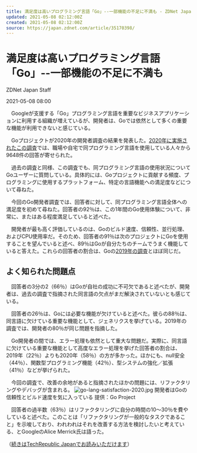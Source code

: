 ```yaml
---
title: 満足度は高いプログラミング言語「Go」--一部機能の不足に不満も - ZDNet Japan
updated: 2021-05-08 02:12:00Z
created: 2021-05-08 02:12:00Z
source: https://japan.zdnet.com/article/35170398/
---
```


# 満足度は高いプログラミング言語「Go」--一部機能の不足に不満も

ZDNet Japan Staff

2021-05-08 08:00

　Googleが支援する「Go」プログラミング言語を重要なビジネスアプリケーションに利用する組織が増えているが、開発者は、Goでは依然として多くの重要な機能が利用できないと感じている。

　Goプロジェクトが2020年の開発者調査の結果を発表した。[2020年に実施されたこの調査](https://blog.golang.org/)では、職場や自宅で同プログラミング言語を使用している人々から9648件の回答が寄せられた。

　過去の調査と同様、この調査でも、同プログラミング言語の使用状況についてGoユーザーに質問している。具体的には、Goプロジェクトに貢献する頻度、プログラミングに使用するプラットフォーム、特定の言語機能への満足度などについて尋ねた。

　今回のGo開発者調査では、回答者に対して、同プログラミング言語全体への満足度を初めて尋ねた。回答者の92％は、この1年間のGo使用体験について、非常に、またはある程度満足していると述べた。

　開発者が最も高く評価しているのは、Goのビルド速度、信頼性、並行処理、およびCPU使用率だ。そのため、回答者の91％は次のプロジェクトにGoを使用することを望んでいると述べ、89％はGoが自分たちのチームでうまく機能していると答えた。これらの回答者の割合は、Goの[2019年の調査](https://www.zdnet.com/article/google-backed-go-programming-language-developers-reveal-its-top-missing-features/)とほぼ同じだ。

## よく知られた問題点

　回答者の3分の2（66％）はGoが自社の成功に不可欠であると述べたが、開発者は、過去の調査で指摘された同言語の欠点がまだ解決されていないとも感じている。

　回答者の26％は、Goには必要な機能が欠けていると述べた。彼らの88％は、同言語に欠けている重要な機能として、ジェネリクスを挙げている。2019年の調査では、開発者の80％が同じ問題を指摘した。

　Go開発者の間では、エラー処理も依然として重大な問題だ。実際に、同言語に欠けている重要な機能として高度なエラー処理を挙げた回答者の割合は、2019年（22％）よりも2020年（58％）の方が多かった。ほかにも、null安全（44％）、関数型プログラミング機能（42％）、型システムの強化／拡張（41％）などが挙げられた。

　今回の調査で、改善の余地があると指摘されたほかの問題には、リファクタリングやデバッグが含まれる。
![go-lang-satisfaction-2020.jpg](../_resources/go-lang-satisfaction-2020.jpg)
開発者はGoの信頼性とビルド速度を気に入っている
提供：Go Project

　回答者の過半数（63％）はリファクタリングに自分の時間の10～30％を費やしていると述べた。このことは「リファクタリングが一般的なタスクであること」を示唆しており、われわれはそれを改善する方法を検討したいと考えている、とGoogleのAlice Merrick氏は語った。

（[続きはTechRepublic Japanでお読みいただけます](https://japan.techrepublic.com/article/35167973-2.htm)）